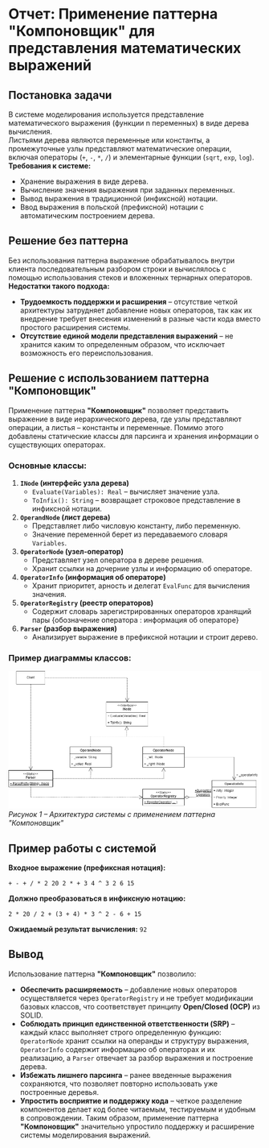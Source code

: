 # Отчет: Применение паттерна "Компоновщик" для представления математических выражений

## Постановка задачи
В системе моделирования используется представление математического выражения (функции n переменных) в виде дерева вычисления.  
Листьями дерева являются переменные или константы, а промежуточные узлы представляют математические операции, включая операторы (`+`, `-`, `*`, `/`) и элементарные функции (`sqrt`, `exp`, `log`).  
**Требования к системе:**
- Хранение выражения в виде дерева.
- Вычисление значения выражения при заданных переменных.
- Вывод выражения в традиционной (инфиксной) нотации.
- Ввод выражения в польской (префиксной) нотации с автоматическим построением дерева.
## Решение без паттерна
Без использования паттерна выражение обрабатывалось внутри клиента последовательным разбором строки и вычислялось с помощью использования стеков и вложенных тернарных операторов.  
**Недостатки такого подхода:**
- **Трудоемкость поддержки и расширения** – отсутствие четкой архитектуры затрудняет добавление новых операторов, так как их внедрение требует внесения изменений в разные части кода вместо простого расширения системы.  
- **Отсутствие единой модели представления выражений** – не хранится каким то определенным образом, что исключает возможность его переиспользования.
## Решение с использованием паттерна "Компоновщик"
Применение паттерна **"Компоновщик"** позволяет представить выражение в виде иерархического дерева, где узлы представляют операции, а листья – константы и переменные. Помимо этого добавлены статические классы для парсинга и хранения информации о существующих операторах.
### Основные классы:
1. **`INode` (интерфейс узла дерева)**  
   - `Evaluate(Variables): Real` – вычисляет значение узла.
   - `ToInfix(): String` – возвращает строковое представление в инфиксной нотации.
2. **`OperandNode` (лист дерева)**
   - Представляет либо числовую константу, либо переменную.
   - Значение переменной берет из передаваемого словаря `Variables`.
3. **`OperatorNode` (узел-оператор)**
   - Представляет узел оператора в дереве решения.
   - Хранит ссылки на дочерние узлы и информацию об операторе.
4. **`OperatorInfo` (информация об операторе)**
   - Хранит приоритет, арность и делегат `EvalFunc` для вычисления значения.
5. **`OperatorRegistry` (реестр операторов)**
   - Содержит словарь зарегистрированных операторов хранящий пары {обозначение оператора : информация об операторе}
6. **`Parser` (разбор выражения)**
   - Анализирует выражение в префиксной нотации и строит дерево.
### Пример диаграммы классов:
![Диаграмма классов](Lab_2.drawio.png)  
*Рисунок 1 – Архитектура системы с применением паттерна "Компоновщик"*
## Пример работы с системой
**Входное выражение (префиксная нотация):**

	+ - + / * 2 20 2 * + 3 4 ^ 3 2 6 15
 
**Должно преобразоваться в инфиксную нотацию:**

	2 * 20 / 2 + (3 + 4) * 3 ^ 2 - 6 + 15
 
**Ожидаемый результат вычисления:** `92`
## Вывод
Использование паттерна **"Компоновщик"** позволило:
- **Обеспечить расширяемость** – добавление новых операторов осуществляется через `OperatorRegistry` и не требует модификации базовых классов, что соответствует принципу **Open/Closed (OCP)** из SOLID.
- **Соблюдать принцип единственной ответственности (SRP)** – каждый класс выполняет строго определенную функцию: `OperatorNode` хранит ссылки на операнды и структуру выражения, `OperatorInfo` содержит информацию об операторах и их реализацию, а `Parser` отвечает за разбор выражения и построение дерева.
- **Избежать лишнего парсинга** – ранее введенные выражения сохраняются, что позволяет повторно использовать уже построенные деревья.  
- **Упростить восприятие и поддержку кода** – четкое разделение компонентов делает код более читаемым, тестируемым и удобным в сопровождении.
Таким образом, применение паттерна **"Компоновщик"** значительно упростило поддержку и расширение системы моделирования выражений.
